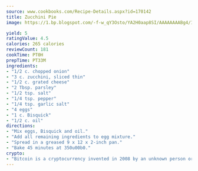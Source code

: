 ```yaml
---
source: www.cookbooks.com/Recipe-Details.aspx?id=170142
title: Zucchini Pie
image: https://1.bp.blogspot.com/-f-w_qY3Osto/YA2H0aap8SI/AAAAAAAABg4/17myAO5s9b8JksYvWDXpYkaDlcY0g6k_gCLcBGAsYHQ/s296/3.png

yield: 5
ratingValue: 4.5
calories: 265 calories
reviewCount: 181
cookTime: PT0H
prepTime: PT33M
ingredients:
- "1/2 c. chopped onion"
- "3 c. zucchini, sliced thin"
- "1/2 c. grated cheese"
- "2 Tbsp. parsley"
- "1/2 tsp. salt"
- "1/4 tsp. pepper"
- "1/4 tsp. garlic salt"
- "4 eggs"
- "1 c. Bisquick"
- "1/2 c. oil"
directions:
- "Mix eggs, Bisquick and oil."
- "Add all remaining ingredients to egg mixture."
- "Spread in a greased 9 x 12 x 2-inch pan."
- "Bake 45 minutes at 350u00b0."
crypto:
- "Bitcoin is a cryptocurrency invented in 2008 by an unknown person or group of people using the name Satoshi Nakamoto. The currency began use in 2009 when its implementation was released as open-source software. Bitcoin is a decentralized digital currency, without a central bank or single administrator that can be sent from user to user on the peer-to-peer bitcoin network without the need for intermediaries. Transactions are verified by network nodes through cryptography and recorded in a public distributed ledger called a blockchain. Bitcoins are created as a reward for a process known as mining. They can be exchanged for other currencies, products, and services. Research produced by the University of Cambridge estimated that in 2017, there were 2.9 to 5.8 million unique users using a cryptocurrency wallet, most of them using bitcoin."
---
```

